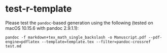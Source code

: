 # test-r-template

Please test the `pandoc`-based generation using the following (tested on macOS 10.15.6 with pandoc 2.9.1.1):
```
pandoc -f markdown+tex_math_single_backslash -o Manuscript.pdf --pdf-engine=pdflatex --template=template.tex --filter=pandoc-crossref test.md
```
